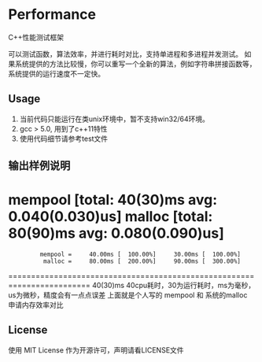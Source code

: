 # Performance
C++性能测试框架

可以测试函数，算法效率，并进行耗时对比，支持单进程和多进程并发测试。
如果系统提供的方法比较慢，你可以重写一个全新的算法，例如字符串拼接函数等，系统提供的运行速度不一定快。

## Usage
1. 当前代码只能运行在类unix环境中，暂不支持win32/64环境。
2. gcc > 5.0, 用到了c++11特性
3. 使用代码细节请参考test文件

## 输出样例说明
mempool [total: 40(30)ms avg: 0.040(0.030)us]
malloc [total: 80(90)ms avg: 0.080(0.090)us]
========================================================================
             mempool =     40.00ms [  100.00%]     30.00ms [  100.00%]
              malloc =     80.00ms [  200.00%]     90.00ms [  300.00%]
========================================================================
40(30)ms 40cpu耗时，30为运行耗时，ms为毫秒，us为微秒，精度会有一点点误差
上面就是个人写的 mempool 和 系统的malloc 申请内存效率对比

## License
使用 MIT License 作为开源许可，声明请看LICENSE文件
